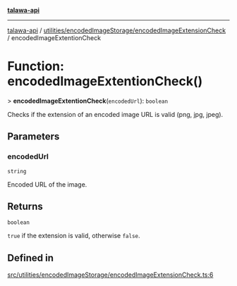 [**talawa-api**](../../../../README.md)

***

[talawa-api](../../../../modules.md) / [utilities/encodedImageStorage/encodedImageExtensionCheck](../README.md) / encodedImageExtentionCheck

# Function: encodedImageExtentionCheck()

\> **encodedImageExtentionCheck**(`encodedUrl`): `boolean`

Checks if the extension of an encoded image URL is valid (png, jpg, jpeg).

## Parameters

### encodedUrl

`string`

Encoded URL of the image.

## Returns

`boolean`

`true` if the extension is valid, otherwise `false`.

## Defined in

[src/utilities/encodedImageStorage/encodedImageExtensionCheck.ts:6](https://github.com/PalisadoesFoundation/talawa-api/blob/6bd0fecc1032af2aa70d925c85724d9fec2350f9/src/utilities/encodedImageStorage/encodedImageExtensionCheck.ts#L6)
